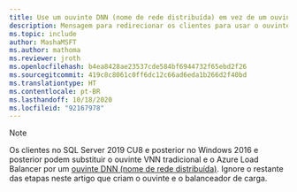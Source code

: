 ```yaml
---
title: Use um ouvinte DNN (nome de rede distribuída) em vez de um ouvinte VNN para grupos de disponibilidade em VMs do SQL Server.
description: Mensagem para redirecionar os clientes para usar o ouvinte DNN em vez do ouvinte VNN.
ms.topic: include
author: MashaMSFT
ms.author: mathoma
ms.reviewer: jroth
ms.openlocfilehash: b4ea8428ae23537cde584bf6944732f65ebd2f26
ms.sourcegitcommit: 419c8c8061c0ff6dc12c66ad6eda1b266d2f40bd
ms.translationtype: HT
ms.contentlocale: pt-BR
ms.lasthandoff: 10/18/2020
ms.locfileid: "92167978"
---
```

> [!NOTE]
> Os clientes no SQL Server 2019 CU8 e posterior no Windows 2016 e posterior podem substituir o ouvinte VNN tradicional e o Azure Load Balancer por um [ouvinte DNN (nome de rede distribuída)](../virtual-machines/windows/availability-group-distributed-network-name-dnn-listener-configure.md). Ignore o restante das etapas neste artigo que criam o ouvinte e o balanceador de carga.
